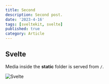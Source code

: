 ```yaml
---
title: Second
description: Second post.
date: '2023-4-16'
tags: [sveltekit, svelte]
published: true
category: Article
---
```


## Svelte

Media inside the **static** folder is served from `/`.

![Svelte](favicon.png)
